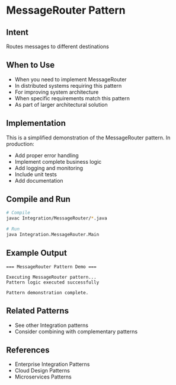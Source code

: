 # MessageRouter Pattern

## Intent
Routes messages to different destinations

## When to Use
- When you need to implement MessageRouter
- In distributed systems requiring this pattern
- For improving system architecture
- When specific requirements match this pattern
- As part of larger architectural solution

## Implementation
This is a simplified demonstration of the MessageRouter pattern. In production:
- Add proper error handling
- Implement complete business logic
- Add logging and monitoring
- Include unit tests
- Add documentation

## Compile and Run
```bash
# Compile
javac Integration/MessageRouter/*.java

# Run
java Integration.MessageRouter.Main
```

## Example Output
```
=== MessageRouter Pattern Demo ===

Executing MessageRouter pattern...
Pattern logic executed successfully

Pattern demonstration complete.
```

## Related Patterns
- See other Integration patterns
- Consider combining with complementary patterns

## References
- Enterprise Integration Patterns
- Cloud Design Patterns
- Microservices Patterns
